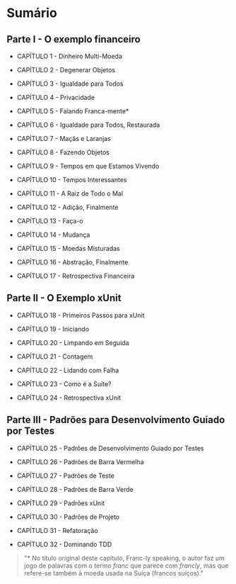 # Sumário



## Parte I - O exemplo financeiro

- CAPÍTULO 1 - Dinheiro Multi-Moeda

- CAPÍTULO 2 - Degenerar Objetos

- CAPÍTULO 3 - Igualdade para Todos

- CAPÍTULO 4 - Privacidade

- CAPÍTULO 5 - Falando Franca-mente*

- CAPÍTULO 6 - Igualdade para Todos, Restaurada

- CAPÍTULO 7 - Maçãs e Laranjas

- CAPÍTULO 8 - Fazendo Objetos

- CAPÍTULO 9 - Tempos em que Estamos Vivendo

- CAPÍTULO 10 - Tempos Interessantes

- CAPÍTULO 11 - A Raiz de Todo o Mal

- CAPÍTULO 12 - Adição, Finalmente

- CAPÍTULO 13 - Faça-o

- CAPÍTULO 14 - Mudança

- CAPÍTULO 15 - Moedas Misturadas

- CAPÍTULO 16 - Abstração, Finalmente

- CAPÍTULO 17 - Retrospectiva Financeira



## Parte II - O Exemplo xUnit

- CAPÍTULO 18 - Primeiros Passos para xUnit

- CAPÍTULO 19 - Iniciando

- CAPÍTULO 20 - Limpando em Seguida

- CAPÍTULO 21 - Contagem

- CAPÍTULO 22 - Lidando com Falha

- CAPÍTULO 23 - Como é a Suíte?

- CAPÍTULO 24 - Retrospectiva xUnit



## Parte III - Padrões para Desenvolvimento Guiado por Testes

- CAPÍTULO 25 - Padrões de Desenvolvimento Guiado por Testes

- CAPÍTULO 26 - Padrões de Barra Vermelha

- CAPÍTULO 27 - Padrões de Teste

- CAPÍTULO 28 - Padrões de Barra Verde

- CAPÍTULO 29 - Padrões xUnit

- CAPÍTULO 30 - Padrões de Projeto

- CAPÍTULO 31 - Refatoração

- CAPÍTULO 32 - Dominando TDD



> "* No título original deste capítulo, Franc-ly speaking, o autor faz um jogo de palavras com o termo *franc* que parece com *francly*, mas que refere-se também à moeda usada na Suíça (francos suíços)."



